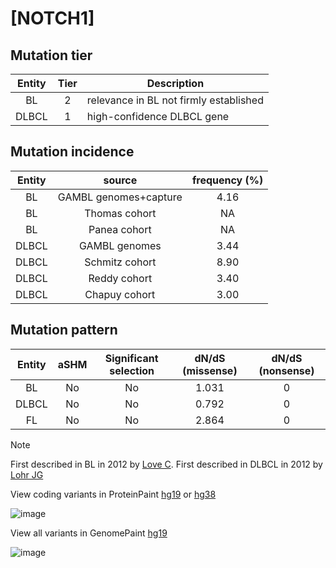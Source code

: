 # [NOTCH1]

## Mutation tier

|Entity|Tier|Description                           |
|:------:|:----:|--------------------------------------|
|BL    |2   |relevance in BL not firmly established|
|DLBCL |1   |high-confidence DLBCL gene            |
## Mutation incidence

|Entity|source               |frequency (%)|
|:------:|:---------------------:|:-------------:|
|BL    |GAMBL genomes+capture|4.16         |
|BL    |Thomas cohort        |  NA         |
|BL    |Panea cohort         |  NA         |
|DLBCL |GAMBL genomes        |3.44         |
|DLBCL |Schmitz cohort       |8.90         |
|DLBCL |Reddy cohort         |3.40         |
|DLBCL |Chapuy cohort        |3.00         |

## Mutation pattern

|Entity|aSHM|Significant selection|dN/dS (missense)|dN/dS (nonsense)|
|:------:|:----:|:---------------------:|:----------------:|:----------------:|
|BL    |No  |No                   |1.031           |0               |
|DLBCL |No  |No                   |0.792           |0               |
|FL    |No  |No                   |2.864           |0               |


> [!NOTE]
> First described in BL in 2012 by [Love C](https://pubmed.ncbi.nlm.nih.gov/23143597). First described in DLBCL in 2012 by [Lohr JG](https://pubmed.ncbi.nlm.nih.gov/22343534)

View coding variants in ProteinPaint [hg19](https://www.bcgsc.ca/downloads/morinlab/GAMBL/test/genes/NOTCH1_protein.html)  or [hg38](https://www.bcgsc.ca/downloads/morinlab/GAMBL/test/genes/NOTCH1_protein_hg38.html)

![image](../../images/proteinpaint/NOTCH1_NM_017617.svg)

View all variants in GenomePaint [hg19](https://www.bcgsc.ca/downloads/morinlab/GAMBL/test/genes/NOTCH1.html)

![image](../../images/proteinpaint/NOTCH1.svg)
